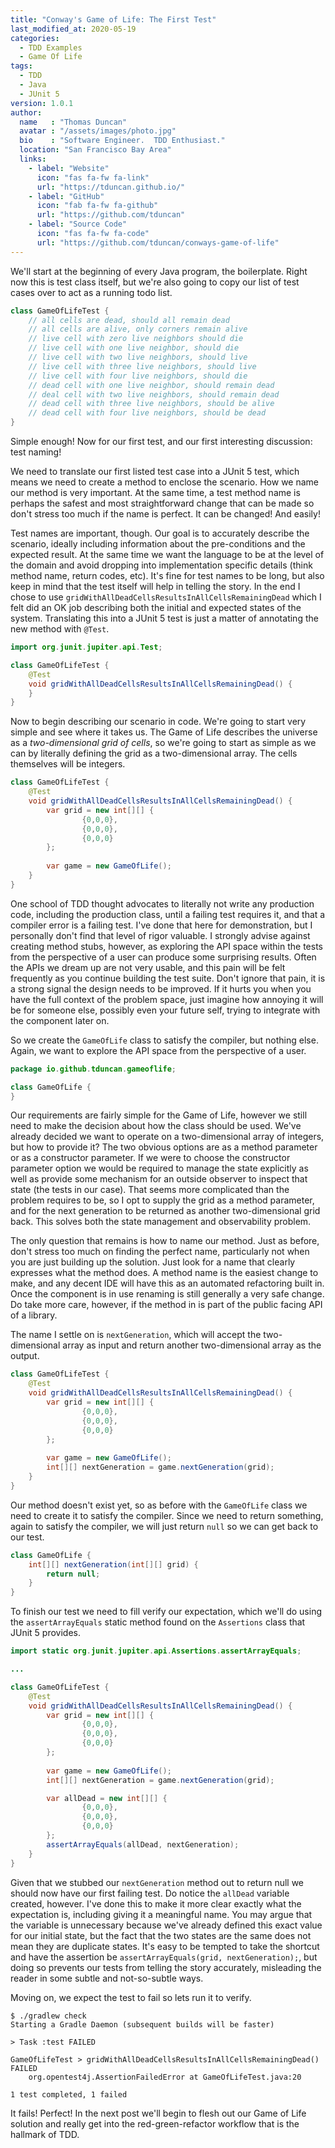 ```yaml
---
title: "Conway's Game of Life: The First Test"
last_modified_at: 2020-05-19
categories:
  - TDD Examples
  - Game Of Life
tags:
  - TDD
  - Java
  - JUnit 5
version: 1.0.1
author:
  name   : "Thomas Duncan"
  avatar : "/assets/images/photo.jpg"
  bio    : "Software Engineer.  TDD Enthusiast."
  location: "San Francisco Bay Area"
  links:
    - label: "Website"
      icon: "fas fa-fw fa-link"
      url: "https://tduncan.github.io/"
    - label: "GitHub"
      icon: "fab fa-fw fa-github"
      url: "https://github.com/tduncan"
    - label: "Source Code"
      icon: "fas fa-fw fa-code"
      url: "https://github.com/tduncan/conways-game-of-life"
---
```

We'll start at the beginning of every Java program, the boilerplate. Right now this is test class itself, but we're
also going to copy our list of test cases over to act as a running todo list.

```java
class GameOfLifeTest {
    // all cells are dead, should all remain dead
    // all cells are alive, only corners remain alive
    // live cell with zero live neighbors should die
    // live cell with one live neighbor, should die
    // live cell with two live neighbors, should live
    // live cell with three live neighbors, should live
    // live cell with four live neighbors, should die
    // dead cell with one live neighbor, should remain dead
    // deal cell with two live neighbors, should remain dead
    // dead cell with three live neighbors, should be alive
    // dead cell with four live neighbors, should be dead
}	    
```

Simple enough! Now for our first test, and our first interesting discussion: test naming!

We need to translate our first listed test case into a JUnit 5 test, which means we need to create a method to enclose
the scenario. How we name our method is very important. At the same time, a test method name is perhaps the safest and
most straightforward change that can be made so don't stress too much if the name is perfect. It can be changed! And
easily!

Test names are important, though. Our goal is to accurately describe the scenario, ideally including information about
the pre-conditions and the expected result. At the same time we want the language to be at the level of the domain and
avoid dropping into implementation specific details (think method name, return codes, etc). It's fine for test names to
be long, but also keep in mind that the test itself will help in telling the story. In the end I chose to use
`gridWithAllDeadCellsResultsInAllCellsRemainingDead` which I felt did an OK job describing both the initial and expected
states of the system. Translating this into a JUnit 5 test is just a matter of annotating the new method with `@Test`.

```java
import org.junit.jupiter.api.Test;

class GameOfLifeTest {
    @Test
    void gridWithAllDeadCellsResultsInAllCellsRemainingDead() {
    }
}
```

Now to begin describing our scenario in code. We're going to start very simple and see where it takes us. The Game of
Life describes the universe as a *two-dimensional grid of cells*, so we're going to start as simple as we can by
literally defining the grid as a two-dimensional array. The cells themselves will be integers. 

```java
class GameOfLifeTest {
    @Test
    void gridWithAllDeadCellsResultsInAllCellsRemainingDead() {
        var grid = new int[][] {
                {0,0,0},
                {0,0,0},
                {0,0,0}
        };
        
        var game = new GameOfLife();
    }
}
```

One school of TDD thought advocates to literally not write any production code, including the production class, 
until a failing test requires it, and that a compiler error is a failing test.  I've done that here for demonstration, 
but I personally don't find that level of rigor valuable.  I strongly advise against creating method stubs, however, as 
exploring the API space within the tests from the perspective of a user can produce some surprising results. Often the 
APIs we dream up are not very usable, and this pain will be felt frequently as you continue building the test suite.
Don't ignore that pain, it is a strong signal the design needs to be improved. If it hurts you when you have the full
context of the problem space, just imagine how annoying it will be for someone else, possibly even your future self, 
trying to integrate with the component later on.

So we create the `GameOfLife` class to satisfy the compiler, but nothing else. Again, we want to explore the API space 
from the perspective of a user.

```java
package io.github.tduncan.gameoflife;

class GameOfLife {
}
```

Our requirements are fairly simple for the Game of Life, however we still need to make the decision about how the class
should be used. We've already decided we want to operate on a two-dimensional array of integers, but how to provide it?
The two obvious options are as a method parameter or as a constructor parameter. If we were to choose the constructor
parameter option we would be required to manage the state explicitly as well as provide some mechanism for an outside
observer to inspect that state (the tests in our case). That seems more complicated than the problem requires to be, so
I opt to supply the grid as a method parameter, and for the next generation to be returned as another two-dimensional
grid back. This solves both the state management and observability problem.

The only question that remains is how to name our method. Just as before, don't stress too much on finding the perfect 
name, particularly not when you are just building up the solution. Just look for a name that clearly expresses what the
method does. A method name is the easiest change to make, and any decent IDE will have this as an automated refactoring 
built in. Once the component is in use renaming is still generally a very safe change. Do take more care, however, if 
the method in is part of the public facing API of a library.

The name I settle on is `nextGeneration`, which will accept the two-dimensional array as input and return another
two-dimensional array as the output. 

```java
class GameOfLifeTest {
    @Test
    void gridWithAllDeadCellsResultsInAllCellsRemainingDead() {
        var grid = new int[][] {
                {0,0,0},
                {0,0,0},
                {0,0,0}
        };
        
        var game = new GameOfLife();
        int[][] nextGeneration = game.nextGeneration(grid);
    }
}
```

Our method doesn't exist yet, so as before with the `GameOfLife` class we need to create it to satisfy the compiler.
Since we need to return something, again to satisfy the compiler, we will just return `null` so we can get back to our
test.

```java
class GameOfLife {
    int[][] nextGeneration(int[][] grid) {
        return null;
    }
}
```

To finish our test we need to fill verify our expectation, which we'll do using the `assertArrayEquals` static method
found on the `Assertions` class that JUnit 5 provides.

```java
import static org.junit.jupiter.api.Assertions.assertArrayEquals;

...

class GameOfLifeTest {
    @Test
    void gridWithAllDeadCellsResultsInAllCellsRemainingDead() {
        var grid = new int[][] {
                {0,0,0},
                {0,0,0},
                {0,0,0}
        };
        
        var game = new GameOfLife();
        int[][] nextGeneration = game.nextGeneration(grid);

        var allDead = new int[][] {
                {0,0,0},
                {0,0,0},
                {0,0,0}
        };
        assertArrayEquals(allDead, nextGeneration);
    }
}
```

Given that we stubbed our `nextGeneration` method out to return null we should now have our first failing test. Do
notice the `allDead` variable created, however. I've done this to make it more clear exactly what the expectation is,
including giving it a meaningful name. You may argue that the variable is unnecessary because we've already defined
this exact value for our initial state, but the fact that the two states are the same does not mean they are duplicate
states. It's easy to be tempted to take the shortcut and have the assertion be 
`assertArrayEquals(grid, nextGeneration);`, but doing so prevents our tests from telling the story accurately,
misleading the reader in some subtle and not-so-subtle ways.

Moving on, we expect the test to fail so lets run it to verify.

```
$ ./gradlew check
Starting a Gradle Daemon (subsequent builds will be faster)

> Task :test FAILED

GameOfLifeTest > gridWithAllDeadCellsResultsInAllCellsRemainingDead() FAILED
    org.opentest4j.AssertionFailedError at GameOfLifeTest.java:20

1 test completed, 1 failed
```

It fails! Perfect! In the next post we'll begin to flesh out our Game of Life solution and really get into the
red-green-refactor workflow that is the hallmark of TDD.